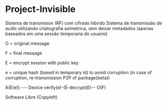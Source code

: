 # Project-Invisible
Sistema de transmision (RF) com cifrado hibrido
Sistema de transmissão de audio utilizando criptografia asimetrica, sem deixar metadados (apenas baseados em uma sessão temporaria do
usuario)

O = original message

F = final message 

E = encrypt session with public key

e = unique hash (based in temporary id) to avoid corruption (in case of corruption, re-transmission P2P of package(beta)) 


A(E(e)) --- Device verify(e)-(E-decrypt(E)-- O(F)   





















Software Libre (Copyleft)
